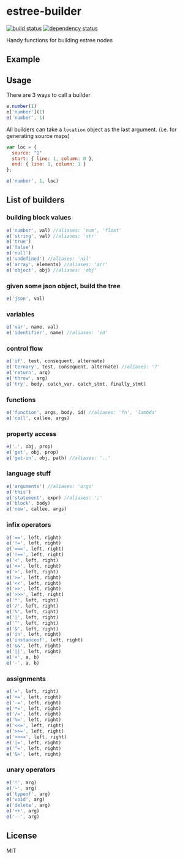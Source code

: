 # estree-builder

[![build status](https://secure.travis-ci.org/smallhelm/estree-builder.svg)](https://travis-ci.org/smallhelm/estree-builder)
[![dependency status](https://david-dm.org/smallhelm/estree-builder.svg)](https://david-dm.org/smallhelm/estree-builder)

Handy functions for building estree nodes

## Example

## Usage
There are 3 ways to call a builder
```js
e.number(1)
e['number'](1)
e('number', 1)
```
All builders can take a `location` object as the last argument. (i.e. for generating source maps)
```js
var loc = {
  source: "1"
  start: { line: 1, column: 0 },
  end: { line: 1, column: 1 }
};

e('number', 1, loc)
```

## List of builders

### building block values

```js
e('number', val) //aliases: 'num', 'float'
e('string', val) //aliases: 'str'
e('true')
e('false')
e('null')
e('undefined') //aliases: 'nil'
e('array', elements) //aliases: 'arr'
e('object', obj) //aliases: 'obj'
```

### given some json object, build the tree

```js
e('json', val)
```

### variables

```js
e('var', name, val)
e('identifier', name) //aliases: 'id'
```

### control flow

```js
e('if', test, consequent, alternate)
e('ternary', test, consequent, alternate) //aliases: '?'
e('return', arg)
e('throw', arg)
e('try', body, catch_var, catch_stmt, finally_stmt)
```

### functions

```js
e('function', args, body, id) //aliases: 'fn', 'lambda'
e('call', callee, args)
```

### property access

```js
e('.', obj, prop)
e('get', obj, prop)
e('get-in', obj, path) //aliases: '..'
```

### language stuff

```js
e('arguments') //aliases: 'args'
e('this')
e('statement', expr) //aliases: ';'
e('block', body)
e('new', callee, args)
```

### infix operators

```js
e('==', left, right)
e('!=', left, right)
e('===', left, right)
e('!==', left, right)
e('<', left, right)
e('<=', left, right)
e('>', left, right)
e('>=', left, right)
e('<<', left, right)
e('>>', left, right)
e('>>>', left, right)
e('*', left, right)
e('/', left, right)
e('%', left, right)
e('|', left, right)
e('^', left, right)
e('&', left, right)
e('in', left, right)
e('instanceof', left, right)
e('&&', left, right)
e('||', left, right)
e('+', a, b)
e('-', a, b)
```

### assignments

```js
e('=', left, right)
e('+=', left, right)
e('-=', left, right)
e('*=', left, right)
e('/=', left, right)
e('%=', left, right)
e('<<=', left, right)
e('>>=', left, right)
e('>>>=', left, right)
e('|=', left, right)
e('^=', left, right)
e('&=', left, right)
```

### unary operators

```js
e('!', arg)
e('~', arg)
e('typeof', arg)
e('void', arg)
e('delete', arg)
e('++', arg)
e('--', arg)
```

## License
MIT
